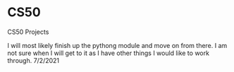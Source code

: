 # CS50
CS50 Projects

I will most likely finish up the pythong module and move on from there. I am not sure when I will get to it as I have other things I would like to work through.
7/2/2021
